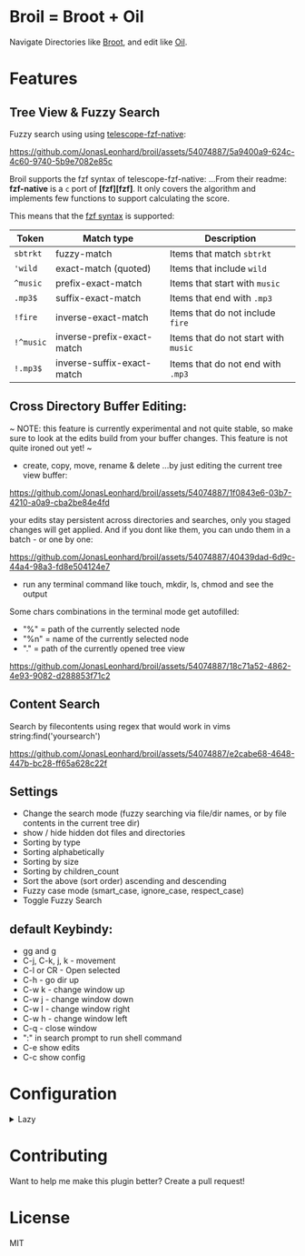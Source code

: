 # Broil = Broot + Oil
Navigate Directories like <a href="https://github.com/Canop/broot" target="_blank">Broot</a>,
and edit like <a href="https://github.com/stevearc/oil.nvim">Oil</a>.

# Features

## Tree View & Fuzzy Search
Fuzzy search using using <a href="https://github.com/nvim-telescope/telescope-fzf-native.nvim?tab=readme-ov-file#telescope-fzf-nativenvim">telescope-fzf-native</a>:

https://github.com/JonasLeonhard/broil/assets/54074887/5a9400a9-624c-4c60-9740-5b9e7082e85c

Broil supports the fzf syntax of telescope-fzf-native:
...From their readme: **fzf-native** is a `c` port of **[fzf][fzf]**. It only covers the algorithm and
implements few functions to support calculating the score.

This means that the [fzf syntax](https://github.com/junegunn/fzf#search-syntax)
is supported:

| Token     | Match type                 | Description                          |
| --------- | -------------------------- | ------------------------------------ |
| `sbtrkt`  | fuzzy-match                | Items that match `sbtrkt`            |
| `'wild`   | exact-match (quoted)       | Items that include `wild`            |
| `^music`  | prefix-exact-match         | Items that start with `music`        |
| `.mp3$`   | suffix-exact-match         | Items that end with `.mp3`           |
| `!fire`   | inverse-exact-match        | Items that do not include `fire`     |
| `!^music` | inverse-prefix-exact-match | Items that do not start with `music` |
| `!.mp3$`  | inverse-suffix-exact-match | Items that do not end with `.mp3`    |

## Cross Directory Buffer Editing:
~ NOTE: this feature is currently experimental and not quite stable, so make sure to look at the edits build from your buffer changes. This feature is not quite ironed out yet! ~

- create, copy, move, rename & delete
...by just editing the current tree view buffer:

https://github.com/JonasLeonhard/broil/assets/54074887/1f0843e6-03b7-4210-a0a9-cba2be84e4fd

your edits stay persistent across directories and searches, only you staged changes will get applied. And if you dont like them, you can undo them in a batch - or one by one:

https://github.com/JonasLeonhard/broil/assets/54074887/40439dad-6d9c-44a4-98a3-fd8e504124e7


- run any terminal command like touch, mkdir, ls, chmod and see the output

Some chars combinations in the terminal mode get autofilled:
- "%<space>" = path of the currently selected node
- "%n<space>" = name of the currently selected node
- ".<space>" = path of the currently opened tree view

https://github.com/JonasLeonhard/broil/assets/54074887/18c71a52-4862-4e93-9082-d288853f71c2

## Content Search

Search by filecontents using regex that would work in vims string:find('yoursearch')

https://github.com/JonasLeonhard/broil/assets/54074887/e2cabe68-4648-447b-bc28-ff65a628c22f

## Settings
- Change the search mode (fuzzy searching via file/dir names, or by file contents in the current tree dir)
- show / hide hidden dot files and directories
- Sorting by type
- Sorting alphabetically
- Sorting by size
- Sorting by children_count
- Sort the above (sort order) ascending and descending
- Fuzzy case mode (smart_case, ignore_case, respect_case)
- Toggle Fuzzy Search

## default Keybindy:
- gg and g
- C-j, C-k, j, k - movement
- C-l or CR - Open selected
- C-h - go dir up
- C-w k - change window up
- C-w j - change window down
- C-w l - change window right
- C-w h - change window left
- C-q - close window
- ":" in search prompt to run shell command
- C-e show edits
- C-c show config

# Configuration

<details>
  <summary>Lazy</summary>

```lua
return {
  'JonasLeonhard/broil',
  dependencies = {
    "nvim-lua/plenary.nvim",
    "nvim-tree/nvim-web-devicons",
    {
      'nvim-telescope/telescope-fzf-native.nvim',
      cond = function()
        return vim.fn.executable 'make' == 1
      end,
      build =
      'make'
    }
  },
  opts = {
    -- rm_command = 'rm <FROM>', -- optional...(default 'rm'). you could use a trash command here. Or rm --trash for nushell...
    -- ... you can find more opts in ":h broil" or lua/broil/config.lua
  },
  keys = {
    {
      '<leader>o',
      "<cmd>lua require('broil').open()<cr>", -- opens current %:h or cwd by default
      desc = 'Broil open',
    },
    {
      '<leader>O',
      "<cmd>lua require('broil').open(vim.fn.getcwd())<cr>",
      desc = 'Broil open cwd',
    },
  }
}
```
</details>

# Contributing
Want to help me make this plugin better? Create a pull request!

# License
MIT

